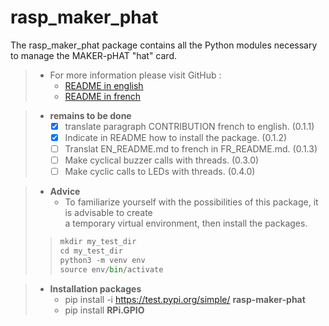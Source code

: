 # rasp_maker_phat

The rasp_maker_phat package contains all the Python modules necessary to manage the MAKER-pHAT "hat" card.

>- For more information please visit GitHub :
>   - [README in english](https://github.com/Dmtmgrls/rasp_maker_phat/blob/main/Documents/EN_README.md)
>   - [README in french](https://github.com/Dmtmgrls/rasp_maker_phat/blob/main/Documents/FR_README.md)

>-   **remains to be done**
>      -   [x] translate paragraph CONTRIBUTION french to english. (0.1.1) <br>
>      -   [x] Indicate in README how to install the package. (0.1.2)<br>
>      -   [ ] Translat EN_README.md to french in  FR_README.md. (0.1.3)<br>
>      -   [ ] Make cyclical buzzer calls with threads.  (0.3.0)<br> 
>      -   [ ] Make cyclic calls to LEDs with threads.  (0.4.0)<br>

>-   **Advice**
>      -   To familiarize yourself with the possibilities of this package, it is advisable to create<br>
>          a temporary virtual environment, then install the packages.
>
>>``` python
>>mkdir my_test_dir
>>cd my_test_dir
>>python3 -m venv env
>>source env/bin/activate
>>```

>-   **Installation packages**<br>
>      -   pip install -i https://test.pypi.org/simple/ **rasp-maker-phat**
>      -   pip install **RPi.GPIO**
